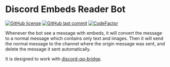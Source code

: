 # Discord Embeds Reader Bot

[![GitHub license](https://img.shields.io/github/license/ccxxxi/discord-embeds-reader-bot)](LICENSE)
[![GitHub last commit](https://img.shields.io/github/last-commit/ccxxxi/discord-embeds-reader-bot)](../../commits)
[![CodeFactor](https://www.codefactor.io/repository/github/ccxxxi/discord-embeds-reader-bot/badge)](https://www.codefactor.io/repository/github/ccxxxi/discord-embeds-reader-bot)

Whenever the bot see a message with embeds, it will convert the message to a normal message which contains only text and images.
Then it will send the normal message to the channel where the origin message was sent, and delete the message it sent automatically.

It is designed to work with [discord-qq-bridge](https://github.com/rabbitkiller-dev/discord-qq-bridge).
